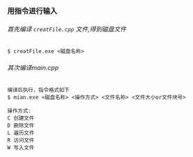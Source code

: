 ### 用指令进行输入

###### 首先编译 `creatFile.cpp` 文件,得到磁盘文件

```
$ creatFile.exe <磁盘名称>
```

###### 其次编译main.cpp

```
编译后执行，指令格式如下
$ mian.exe <磁盘名称> <操作方式> <文件名称> <文件大小or文件块号>

操作方式:
C 创建文件 
D 删除文件
L 遍历文件
R 访问文件
W 写入文件
```

